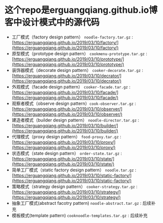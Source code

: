 # 这个repo是erguangqiang.github.io博客中设计模式中的源代码
- 工厂模式（factory design pattern） `noodle-factory.tar.gz` : [https://erguangqiang.github.io/2019/03/10/factory/](https://erguangqiang.github.io/2019/03/10/factory/)
- 原型模式（prototype design pattern） `cookmenu-prototype.tar.gz` : [https://erguangqiang.github.io/2019/03/10/prototype/](https://erguangqiang.github.io/2019/03/10/prototype/)
- 装饰器模式（decorate design pattern） `cooker-decorate.tar.gz` : [https://erguangqiang.github.io/2019/03/10/decrator/](https://erguangqiang.github.io/2019/03/10/decrator/)
- 外观模式（facade design pattern） `cooker-facade.tar.gz` : [https://erguangqiang.github.io/2019/03/10/facade/](https://erguangqiang.github.io/2019/03/10/facade/)
- 观察者模式（observe design pattern）`cook-observer.tar.gz` : [https://erguangqiang.github.io/2019/03/10/observer/](https://erguangqiang.github.io/2019/03/10/observer/)
- 建造者模式（builder design pattern） `noodle-director.tar.gz` : [https://erguangqiang.github.io/2019/03/10/builder/](https://erguangqiang.github.io/2019/03/10/builder/)
- 代理模式（proxy design pattern） `food-proxy.tar.gz` : [https://erguangqiang.github.io/2019/03/10/proxy/](https://erguangqiang.github.io/2019/03/10/proxy/)
- 状态模式（state design pattern） `order-state.tar.gz` : [https://erguangqiang.github.io/2019/03/10/state/](https://erguangqiang.github.io/2019/03/10/state/)
- 简单工厂模式（static factory design pattern） `noodle.tar.gz` : [https://erguangqiang.github.io/2019/03/10/static-factory/](https://erguangqiang.github.io/2019/03/10/static-factory/)
- 策略模式（strategy design pattern） `cooker-strategy.tar.gz` : [https://erguangqiang.github.io/2019/03/10/strategy/](https://erguangqiang.github.io/2019/03/10/strategy/)
- 抽象工厂模式(abstract facotry pattern) `noodle-abstract.tar.gz` : 后续补充
- 模板模式(template pattern) `cooknoodle-templates.tar.gz` : 后续补充
